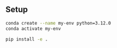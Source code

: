 ## Setup
```bash
conda create --name my-env python=3.12.0
conda activate my-env

pip install -e .
```
